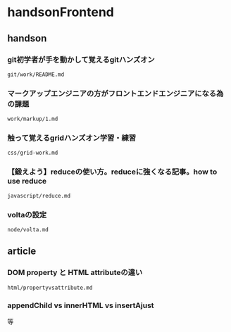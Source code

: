 # handsonFrontend

## handson
### git初学者が手を動かして覚えるgitハンズオン

`git/work/README.md`

### マークアップエンジニアの方がフロントエンドエンジニアになる為の課題

`work/markup/1.md`

### 触って覚えるgridハンズオン学習・練習

`css/grid-work.md`

### 【鍛えよう】reduceの使い方。reduceに強くなる記事。how to use reduce

`javascript/reduce.md`

### voltaの設定

`node/volta.md`

## article
### DOM property と HTML attributeの違い

`html/propertyvsattribute.md`

### appendChild vs innerHTML vs insertAjust


等
